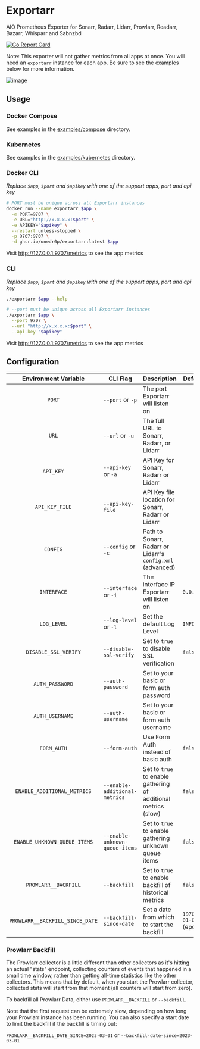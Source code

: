 # Exportarr

AIO Prometheus Exporter for Sonarr, Radarr, Lidarr, Prowlarr, Readarr, Bazarr, Whisparr and Sabnzbd

[![Go Report Card](https://goreportcard.com/badge/github.com/onedr0p/exportarr)](https://goreportcard.com/report/github.com/onedr0p/exportarr)

Note: This exporter will not gather metrics from all apps at once. You will need an `exportarr` instance for each app. Be sure to see the examples below for more information.

![image](.github/images/dashboard-2.png)

## Usage

### Docker Compose

See examples in the [examples/compose](./examples/compose/) directory.

### Kubernetes

See examples in the [examples/kubernetes](./examples/kubernetes/) directory.

### Docker CLI

_Replace `$app`, `$port` and `$apikey` with one of the support apps, port and api key_

```sh
# PORT must be unique across all Exportarr instances
docker run --name exportarr_$app \
  -e PORT=9707 \
  -e URL="http://x.x.x.x:$port" \
  -e APIKEY="$apikey" \
  --restart unless-stopped \
  -p 9707:9707 \
  -d ghcr.io/onedr0p/exportarr:latest $app
```

Visit http://127.0.0.1:9707/metrics to see the app metrics

### CLI

_Replace `$app`, `$port` and `$apikey` with one of the support apps, port and api key_

```sh
./exportarr $app --help

# --port must be unique across all Exportarr instances
./exportarr $app \
  --port 9707 \
  --url "http://x.x.x.x:$port" \
  --api-key "$apikey"
```

Visit http://127.0.0.1:9707/metrics to see the app metrics

## Configuration

|      Environment Variable       | CLI Flag                       | Description                                                    | Default              | Required |
| :-----------------------------: | ------------------------------ | -------------------------------------------------------------- | -------------------- | :------: |
|             `PORT`              | `--port` or `-p`               | The port Exportarr will listen on                              |                      |    ✅    |
|              `URL`              | `--url` or `-u`                | The full URL to Sonarr, Radarr, or Lidarr                      |                      |    ✅    |
|            `API_KEY`            | `--api-key` or `-a`            | API Key for Sonarr, Radarr or Lidarr                           |                      |    ❌    |
|         `API_KEY_FILE`          | `--api-key-file`               | API Key file location for Sonarr, Radarr or Lidarr             |                      |    ❌    |
|            `CONFIG`             | `--config` or `-c`             | Path to Sonarr, Radarr or Lidarr's `config.xml` (advanced)     |                      |    ❌    |
|           `INTERFACE`           | `--interface` or `-i`          | The interface IP Exportarr will listen on                      | `0.0.0.0`            |    ❌    |
|           `LOG_LEVEL`           | `--log-level` or `-l`          | Set the default Log Level                                      | `INFO`               |    ❌    |
|      `DISABLE_SSL_VERIFY`       | `--disable-ssl-verify`         | Set to `true` to disable SSL verification                      | `false`              |    ❌    |
|         `AUTH_PASSWORD`         | `--auth-password`              | Set to your basic or form auth password                        |                      |    ❌    |
|         `AUTH_USERNAME`         | `--auth-username`              | Set to your basic or form auth username                        |                      |    ❌    |
|           `FORM_AUTH`           | `--form-auth`                  | Use Form Auth instead of basic auth                            | `false`              |    ❌    |
|   `ENABLE_ADDITIONAL_METRICS`   | `--enable-additional-metrics`  | Set to `true` to enable gathering of additional metrics (slow) | `false`              |    ❌    |
|  `ENABLE_UNKNOWN_QUEUE_ITEMS`   | `--enable-unknown-queue-items` | Set to `true` to enable gathering unknown queue items          | `false`              |    ❌    |
|      `PROWLARR__BACKFILL`       | `--backfill`                   | Set to `true` to enable backfill of historical metrics         | `false`              |    ❌    |
| `PROWLARR__BACKFILL_SINCE_DATE` | `--backfill-since-date`        | Set a date from which to start the backfill                    | `1970-01-01` (epoch) |    ❌    |

### Prowlarr Backfill

The Prowlarr collector is a little different than other collectors as it's hitting an actual "stats" endpoint, collecting counters of events that happened in a small time window, rather than getting all-time statistics like the other collectors. This means that by default, when you start the Prowlarr collector, collected stats will start from that moment (all counters will start from zero).

To backfill all Prowlarr Data, either use `PROWLARR__BACKFILL` or `--backfill`.

Note that the first request can be extremely slow, depending on how long your Prowlarr instance has been running. You can also specify a start date to limit the backfill if the backfill is timing out:

`PROWLARR__BACKFILL_DATE_SINCE=2023-03-01` or `--backfill-date-since=2023-03-01`
